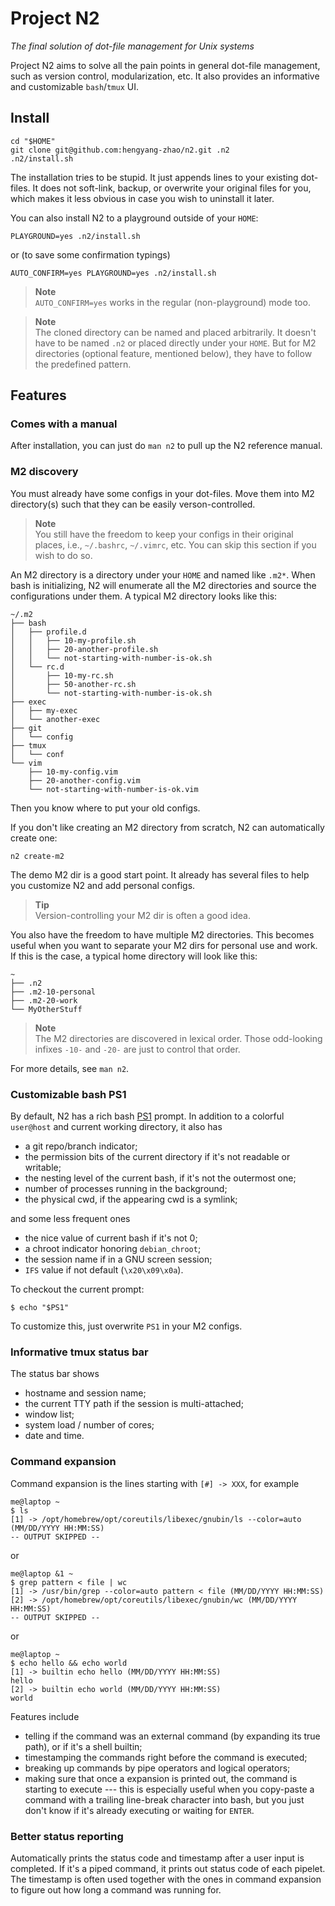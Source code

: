 # Project N2

_The final solution of dot-file management for Unix systems_

Project N2 aims to solve all the pain points in general dot-file management,
such as version control, modularization, etc. It also provides an informative
and customizable `bash`/`tmux` UI.

## Install

    cd "$HOME"
    git clone git@github.com:hengyang-zhao/n2.git .n2
    .n2/install.sh

The installation tries to be stupid. It just appends lines to your existing
dot-files. It does not soft-link, backup, or overwrite your original files for
you, which makes it less obvious in case you wish to uninstall it later.

You can also install N2 to a playground outside of your `HOME`:

    PLAYGROUND=yes .n2/install.sh

or (to save some confirmation typings)

    AUTO_CONFIRM=yes PLAYGROUND=yes .n2/install.sh

> **Note** <br/>
> `AUTO_CONFIRM=yes` works in the regular (non-playground) mode too.

> **Note** <br/>
> The cloned directory can be named and placed arbitrarily. It doesn't
> have to be named `.n2` or placed directly under your `HOME`. But for M2
> directories (optional feature, mentioned below), they have to follow the
> predefined pattern.

## Features

### Comes with a manual

After installation, you can just do `man n2` to pull up the N2 reference
manual.

### M2 discovery

You must already have some configs in your dot-files. Move them into M2
directory(s) such that they can be easily verson-controlled.

> **Note** <br/>
> You still have the freedom to keep your configs in their
> original places, i.e., `~/.bashrc`, `~/.vimrc`, etc. You can skip this section
> if you wish to do so.

An M2 directory is a directory under your `HOME` and named like `.m2*`. When
bash is initializing, N2 will enumerate all the M2 directories and source the
configurations under them. A typical M2 directory looks like this:

    ~/.m2
    ├── bash
    │   ├── profile.d
    │   │   ├── 10-my-profile.sh
    │   │   ├── 20-another-profile.sh
    │   │   └── not-starting-with-number-is-ok.sh
    │   └── rc.d
    │       ├── 10-my-rc.sh
    │       ├── 50-another-rc.sh
    │       └── not-starting-with-number-is-ok.sh
    ├── exec
    │   ├── my-exec
    │   └── another-exec
    ├── git
    │   └── config
    ├── tmux
    │   └── conf
    └── vim
        ├── 10-my-config.vim
        ├── 20-another-config.vim
        └── not-starting-with-number-is-ok.vim

Then you know where to put your old configs.

If you don't like creating an M2 directory from scratch, N2 can automatically
create one:

    n2 create-m2

The demo M2 dir is a good start point. It already has several files to help you
customize N2 and add personal configs.

> **Tip** <br/>
> Version-controlling your M2 dir is often a good idea.

You also have the freedom to have multiple M2 directories. This becomes useful
when you want to separate your M2 dirs for personal use and work. If this is
the case, a typical home directory will look like this:

    ~
    ├── .n2
    ├── .m2-10-personal
    ├── .m2-20-work
    └── MyOtherStuff

> **Note** <br/>
> The M2 directories are discovered in lexical order. Those odd-looking
infixes `-10-` and `-20-` are just to control that order.

For more details, see `man n2`.

### Customizable bash PS1

By default, N2 has a rich bash [PS1](https://www.gnu.org/software/bash/manual/html_node/Controlling-the-Prompt.html#Controlling-the-Prompt)
prompt. In addition to a colorful `user@host` and current working directory, it
also has

- a git repo/branch indicator;
- the permission bits of the current directory if it's not readable or writable;
- the nesting level of the current bash, if it's not the outermost one;
- number of processes running in the background;
- the physical cwd, if the appearing cwd is a symlink;

and some less frequent ones

- the nice value of current bash if it's not 0;
- a chroot indicator honoring `debian_chroot`;
- the session name if in a GNU screen session;
- `IFS` value if not default (`\x20\x09\x0a`).

To checkout the current prompt:

    $ echo "$PS1"

To customize this, just overwrite `PS1` in your M2 configs.

### Informative tmux status bar

The status bar shows

- hostname and session name;
- the current TTY path if the session is multi-attached;
- window list;
- system load / number of cores;
- date and time.

### Command expansion

Command expansion is the lines starting with `[#] -> XXX`, for example

    me@laptop ~
    $ ls
    [1] -> /opt/homebrew/opt/coreutils/libexec/gnubin/ls --color=auto (MM/DD/YYYY HH:MM:SS)
    -- OUTPUT SKIPPED --

or

    me@laptop &1 ~
    $ grep pattern < file | wc
    [1] -> /usr/bin/grep --color=auto pattern < file (MM/DD/YYYY HH:MM:SS)
    [2] -> /opt/homebrew/opt/coreutils/libexec/gnubin/wc (MM/DD/YYYY HH:MM:SS)
    -- OUTPUT SKIPPED --

or

    me@laptop ~
    $ echo hello && echo world
    [1] -> builtin echo hello (MM/DD/YYYY HH:MM:SS)
    hello
    [2] -> builtin echo world (MM/DD/YYYY HH:MM:SS)
    world

Features include

- telling if the command was an external command (by expanding its true path),
  or if it's a shell builtin;
- timestamping the commands right before the command is executed;
- breaking up commands by pipe operators and logical operators;
- making sure that once a expansion is printed out, the command is starting to
  execute --- this is especially useful when you copy-paste a command with a
  trailing line-break character into bash, but you just don't know if it's
  already executing or waiting for `ENTER`.

### Better status reporting

Automatically prints the status code and timestamp after a user input is
completed. If it's a piped command, it prints out status code of each pipelet.
The timestamp is often used together with the ones in command expansion to
figure out how long a command was running for.

